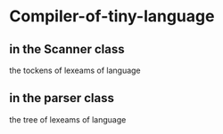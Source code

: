 # Compiler-of-tiny-language
## in the Scanner class 
the tockens of lexeams of language
## in the parser class 
the tree of lexeams of language

